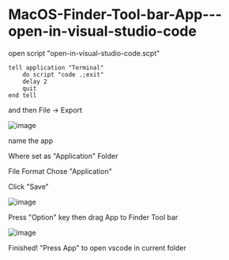 # MacOS-Finder-Tool-bar-App---open-in-visual-studio-code
open script "open-in-visual-studio-code.scpt"

```
tell application "Terminal"
	do script "code .;exit"
	delay 2
	quit
end tell
```

and then File -> Export

![image](https://user-images.githubusercontent.com/51815522/162167124-7a8a8dd2-268f-4d17-9cb0-a72ba1f3c337.png)

name the app

Where set as "Application" Folder

File Format Chose "Application"

Click "Save"

![image](https://user-images.githubusercontent.com/51815522/162168007-95f0efef-3fb1-4dd1-a1f6-b9aa058a492f.png)

Press "Option" key then drag App to Finder Tool bar

![image](https://user-images.githubusercontent.com/51815522/162170312-4b73db23-4b23-4ddc-8d37-b35e3ff71387.png)

Finished! "Press App" to open vscode in current folder
